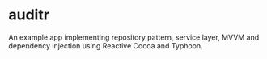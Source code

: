 auditr
======

An example app implementing repository pattern, service layer, MVVM and dependency injection using Reactive Cocoa and Typhoon.

